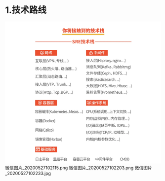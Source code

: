 # 1.技术路线
![](/static/image/微信截图_20200522180123.png)
微信图片_20200527102115.png
微信图片_20200527102203.png
微信图片_20200527102233.jpg


